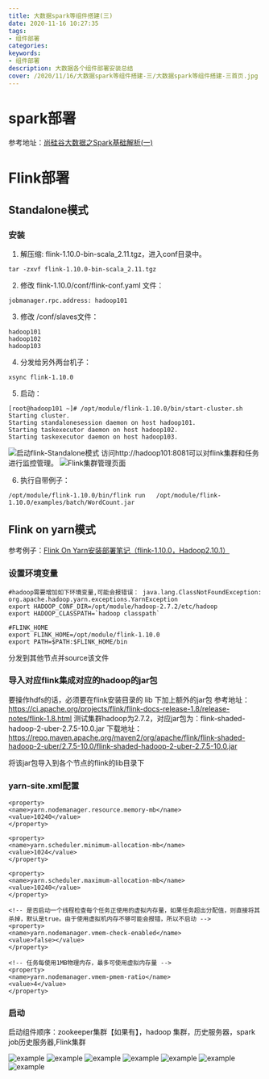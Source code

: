 ```yaml
---
title: 大数据spark等组件搭建(三)
date: 2020-11-16 10:27:35
tags:
- 组件部署
categories:
keywords:
- 组件部署
description: 大数据各个组件部署安装总结
cover: /2020/11/16/大数据spark等组件搭建-三/大数据spark等组件搭建-三首页.jpg
---
```


# spark部署
参考地址：[尚硅谷大数据之Spark基础解析(一)](https://cxquang.github.io/myblog/2020/08/08/%E5%B0%9A%E7%A1%85%E8%B0%B7%E5%A4%A7%E6%95%B0%E6%8D%AE%E4%B9%8BSpark%E5%9F%BA%E7%A1%80%E8%A7%A3%E6%9E%90-%E4%B8%80/)

# Flink部署
## Standalone模式
### 安装
1. 解压缩: flink-1.10.0-bin-scala_2.11.tgz，进入conf目录中。
```shell
tar -zxvf flink-1.10.0-bin-scala_2.11.tgz
```
2. 修改 flink-1.10.0/conf/flink-conf.yaml 文件：
```shell
jobmanager.rpc.address: hadoop101
```

3. 修改 /conf/slaves文件：
```shell
hadoop101
hadoop102
hadoop103
```

4. 分发给另外两台机子：
```shell
xsync flink-1.10.0
```
5. 启动：
```shell
[root@hadoop101 ~]# /opt/module/flink-1.10.0/bin/start-cluster.sh 
Starting cluster.
Starting standalonesession daemon on host hadoop101.
Starting taskexecutor daemon on host hadoop102.
Starting taskexecutor daemon on host hadoop103.
```
![启动flink-Standalone模式](1、启动flink-Standalone模式.png)
访问http://hadoop101:8081可以对flink集群和任务进行监控管理。
![Flink集群管理页面](2、Flink集群管理页面.png)

6. 执行自带例子：
```shell
/opt/module/flink-1.10.0/bin/flink run   /opt/module/flink-1.10.0/examples/batch/WordCount.jar
```


## Flink on yarn模式
参考例子：[Flink On Yarn安装部署笔记（flink-1.10.0，Hadoop2.10.1）](https://www.cnblogs.com/quchunhui/p/12463455.html)


### 设置环境变量
```shell /etc/profile
#hadoop需要增加如下环境变量,可能会报错误： java.lang.ClassNotFoundException: org.apache.hadoop.yarn.exceptions.YarnException
export HADOOP_CONF_DIR=/opt/module/hadoop-2.7.2/etc/hadoop
export HADOOP_CLASSPATH=`hadoop classpath`

#FLINK_HOME
export FLINK_HOME=/opt/module/flink-1.10.0
export PATH=$PATH:$FLINK_HOME/bin
```
分发到其他节点并source该文件


### 导入对应flink集成对应的hadoop的jar包
要操作hdfs的话，必须要在flink安装目录的 lib 下加上额外的jar包
参考地址：https://ci.apache.org/projects/flink/flink-docs-release-1.8/release-notes/flink-1.8.html
测试集群hadoop为2.7.2，对应jar包为：flink-shaded-hadoop-2-uber-2.7.5-10.0.jar
下载地址：https://repo.maven.apache.org/maven2/org/apache/flink/flink-shaded-hadoop-2-uber/2.7.5-10.0/flink-shaded-hadoop-2-uber-2.7.5-10.0.jar

将该jar包导入到各个节点的flink的lib目录下


### yarn-site.xml配置
```shell  增加配置
<property>
<name>yarn.nodemanager.resource.memory-mb</name>
<value>10240</value>
</property>

<property>
<name>yarn.scheduler.minimum-allocation-mb</name>
<value>1024</value>
</property>

<property>
<name>yarn.scheduler.maximum-allocation-mb</name>
<value>10240</value>
</property>

<!-- 是否启动一个线程检查每个任务正使用的虚拟内存量，如果任务超出分配值，则直接将其杀掉，默认是true。由于使用虚拟机内存不够可能会报错，所以不启动 -->
<property>
<name>yarn.nodemanager.vmem-check-enabled</name>
<value>false></value>
</property>

<!-- 任务每使用1MB物理内存，最多可使用虚拟内存量 -->
<property>
<name>yarn.nodemanager.vmem-pmem-ratio</name>
<value>4</value>
</property>

```


### 启动
启动组件顺序：zookeeper集群【如果有】，hadoop 集群，历史服务器，spark job历史服务器,Flink集群




![example](example.png)
![example](example.png)
![example](example.png)
![example](example.png)
![example](example.png)
![example](example.png)
![example](example.png)
